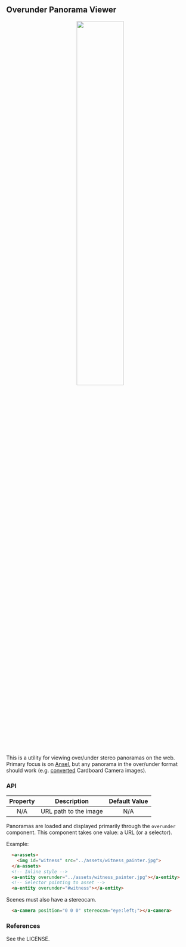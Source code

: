 
## Overunder Panorama Viewer

<p align="center">
  <img width="50%" src="http://i.imgur.com/yr88MXS.gif"/>
</p>

This is a utility for viewing over/under stereo panoramas on the web. Primary focus is on [Ansel](http://www.geforce.com/hardware/technology/ansel), but any panorama in the over/under format should work (e.g. [converted](https://storage.googleapis.com/cardboard-camera-converter/index.html) Cardboard Camera images).

### API

| Property |      Description      | Default Value |
|:--------:|:---------------------:|:-------------:|
|    N/A   | URL path to the image |      N/A      |

Panoramas are loaded and displayed primarily through the `overunder` component. This component takes one value: a URL (or a selector).

Example:

```html
  <a-assets>
    <img id="witness" src="../assets/witness_painter.jpg">
  </a-assets>
  <!-- Inline style -->
  <a-entity overunder="../assets/witness_painter.jpg"></a-entity>
  <!-- Selector pointing to asset -->
  <a-entity overunder="#witness"></a-entity>
```

Scenes must also have a stereocam.

```html
  <a-camera position="0 0 0" stereocam="eye:left;"></a-camera>
```

### References

See the LICENSE.
